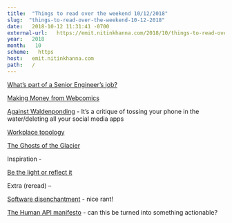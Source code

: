```yaml
---
title:  "Things to read over the weekend 10/12/2018" 
slug:  "things-to-read-over-the-weekend-10-12-2018" 
date:   2018-10-12 11:31:41 -0700 
external-url:   https://emit.nitinkhanna.com/2018/10/things-to-read-over-the-weekend-10-12-2018/ 
year:   2018 
month:   10 
scheme:   https 
host:   emit.nitinkhanna.com 
path:   / 
---
```


[What’s part of a Senior Engineer’s job?](https://jvns.ca/blog/senior-engineer/)

[Making Money from Webcomics](http://sarjakuvakeskus.fi/blogi/1097-webcomics)

[Against Waldenponding](https://mailchi.mp/ribbonfarm/against-waldenponding) - It’s a critique of tossing your phone in the water/deleting all your social media apps

[Workplace topology](https://clearleft.com/posts/workplace-topology) 

[The Ghosts of the Glacier](https://www.gq.com/story/missing-parents-melting-glacier-swiss-alps)


Inspiration -

[Be the light or reflect it](https://austinkleon.com/2018/10/08/be-the-light-or-reflect-it/)


Extra (reread) –

[Software disenchantment](http://tonsky.me/blog/disenchantment/) - nice rant!

[The Human API manifesto](http://calnewport.com/blog/2018/09/18/the-human-api-manifesto/) - can this be turned into something actionable?
